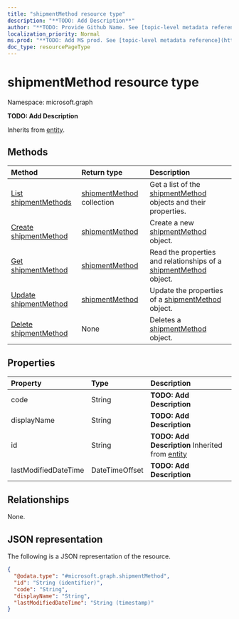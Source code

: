 ```yaml
---
title: "shipmentMethod resource type"
description: "**TODO: Add Description**"
author: "**TODO: Provide Github Name. See [topic-level metadata reference](https://msgo.azurewebsites.net/add/document/guidelines/metadata.html#topic-level-metadata)**"
localization_priority: Normal
ms.prod: "**TODO: Add MS prod. See [topic-level metadata reference](https://msgo.azurewebsites.net/add/document/guidelines/metadata.html#topic-level-metadata)**"
doc_type: resourcePageType
---
```


# shipmentMethod resource type

Namespace: microsoft.graph



**TODO: Add Description**


Inherits from [entity](../resources/entity.md).

## Methods
|Method|Return type|Description|
|:---|:---|:---|
|[List shipmentMethods](../api/shipmentmethod-list.md)|[shipmentMethod](../resources/shipmentmethod.md) collection|Get a list of the [shipmentMethod](../resources/shipmentmethod.md) objects and their properties.|
|[Create shipmentMethod](../api/shipmentmethod-create.md)|[shipmentMethod](../resources/shipmentmethod.md)|Create a new [shipmentMethod](../resources/shipmentmethod.md) object.|
|[Get shipmentMethod](../api/shipmentmethod-get.md)|[shipmentMethod](../resources/shipmentmethod.md)|Read the properties and relationships of a [shipmentMethod](../resources/shipmentmethod.md) object.|
|[Update shipmentMethod](../api/shipmentmethod-update.md)|[shipmentMethod](../resources/shipmentmethod.md)|Update the properties of a [shipmentMethod](../resources/shipmentmethod.md) object.|
|[Delete shipmentMethod](../api/shipmentmethod-delete.md)|None|Deletes a [shipmentMethod](../resources/shipmentmethod.md) object.|

## Properties
|Property|Type|Description|
|:---|:---|:---|
|code|String|**TODO: Add Description**|
|displayName|String|**TODO: Add Description**|
|id|String|**TODO: Add Description** Inherited from [entity](../resources/entity.md)|
|lastModifiedDateTime|DateTimeOffset|**TODO: Add Description**|

## Relationships
None.

## JSON representation
The following is a JSON representation of the resource.
<!-- {
  "blockType": "resource",
  "keyProperty": "id",
  "@odata.type": "microsoft.graph.shipmentMethod",
  "baseType": "microsoft.graph.entity",
  "openType": false
}
-->
``` json
{
  "@odata.type": "#microsoft.graph.shipmentMethod",
  "id": "String (identifier)",
  "code": "String",
  "displayName": "String",
  "lastModifiedDateTime": "String (timestamp)"
}
```


